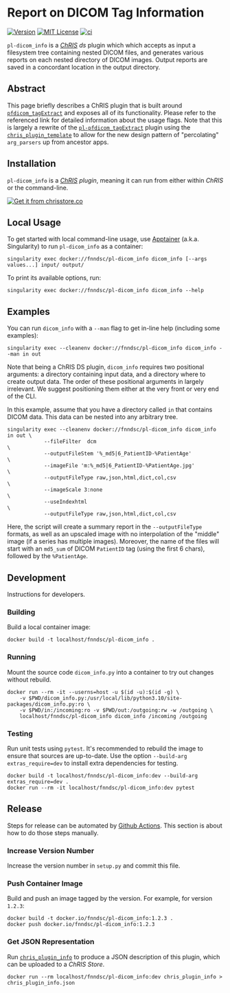 # Report on DICOM Tag Information

[![Version](https://img.shields.io/docker/v/fnndsc/pl-dicom_info?sort=semver)](https://hub.docker.com/r/fnndsc/pl-dicom_info)
[![MIT License](https://img.shields.io/github/license/fnndsc/pl-dicom_info)](https://github.com/FNNDSC/pl-dicom_info/blob/main/LICENSE)
[![ci](https://github.com/FNNDSC/pl-dicom_info/actions/workflows/ci.yml/badge.svg)](https://github.com/FNNDSC/pl-dicom_info/actions/workflows/ci.yml)

`pl-dicom_info` is a [_ChRIS_](https://chrisproject.org/)
_ds_ plugin which which accepts as input a filesystem tree containing nested DICOM files, and generates various reports on each nested directory of DICOM images. Output reports are saved in a concordant location in the output directory.

## Abstract

This page briefly describes a ChRIS plugin that is built around [`pfdicom_tagExtract`](https://github.com/FNNDSC/pfdicom_tagExtract) and exposes all of its functionality. Please refer to the referenced link for detailed information about the usage flags. Note that this is largely a rewrite of the [`pl-pfdicom_tagExtract`](https://github.com/FNNDSC/pfdicom_tagExtract) plugin using the [`chris_plugin_template`](https://github.com/FNNDSC/python-chrisapp-template) to allow for the new design pattern of "percolating" `arg_parsers` up from ancestor apps.

## Installation

`pl-dicom_info` is a _[ChRIS](https://chrisproject.org/) plugin_, meaning it can run from either within _ChRIS_ or the command-line.

[![Get it from chrisstore.co](https://ipfs.babymri.org/ipfs/QmaQM9dUAYFjLVn3PpNTrpbKVavvSTxNLE5BocRCW1UoXG/light.png)](https://chrisstore.co/plugin/pl-dicom_info)

## Local Usage

To get started with local command-line usage, use [Apptainer](https://apptainer.org/) (a.k.a. Singularity) to run `pl-dicom_info` as a container:

```shell
singularity exec docker://fnndsc/pl-dicom_info dicom_info [--args values...] input/ output/
```

To print its available options, run:

```shell
singularity exec docker://fnndsc/pl-dicom_info dicom_info --help
```

## Examples

You can run `dicom_info` with a `--man` flag to get in-line help (including some examples):

```shell
singularity exec --cleanenv docker://fnndsc/pl-dicom_info dicom_info --man in out   
```

Note that being a ChRIS DS plugin, `dicom_info` requires two positional arguments: a directory containing input data, and a directory where to create output data. The order of these positional arguments in largely irrelevant. We suggest positioning them either at the very front or very end of the CLI.

In this example, assume that you have a directory called `in` that contains DICOM data. This data can be nested into any arbitrary tree.

```shell
singularity exec --cleanenv docker://fnndsc/pl-dicom_info dicom_info in out \
            --fileFilter  dcm                                               \
            --outputFileStem '%_md5|6_PatientID-%PatientAge'                \
            --imageFile 'm:%_md5|6_PatientID-%PatientAge.jpg'               \
            --outputFileType raw,json,html,dict,col,csv                     \
            --imageScale 3:none                                             \
            --useIndexhtml                                                  \
            --outputFileType raw,json,html,dict,col,csv
```

Here, the script will create a summary report in the `--outputFileType` formats, as well as an upscaled image with no interpolation of the "middle" image (if a series has multiple images). Moreover, the name of the files will start with an `md5_sum` of DICOM `PatientID` tag (using the first 6 chars), followed by the `%PatientAge`.

## Development

Instructions for developers.

### Building

Build a local container image:

```shell
docker build -t localhost/fnndsc/pl-dicom_info .
```

### Running

Mount the source code `dicom_info.py` into a container to try out changes without rebuild.

```shell
docker run --rm -it --userns=host -u $(id -u):$(id -g) \
    -v $PWD/dicom_info.py:/usr/local/lib/python3.10/site-packages/dicom_info.py:ro \
    -v $PWD/in:/incoming:ro -v $PWD/out:/outgoing:rw -w /outgoing \
    localhost/fnndsc/pl-dicom_info dicom_info /incoming /outgoing
```

### Testing

Run unit tests using `pytest`. It's recommended to rebuild the image to ensure that sources are up-to-date. Use the option `--build-arg extras_require=dev` to install extra dependencies for testing.

```shell
docker build -t localhost/fnndsc/pl-dicom_info:dev --build-arg extras_require=dev .
docker run --rm -it localhost/fnndsc/pl-dicom_info:dev pytest
```

## Release

Steps for release can be automated by [Github Actions](.github/workflows/ci.yml). This section is about how to do those steps manually.

### Increase Version Number

Increase the version number in `setup.py` and commit this file.

### Push Container Image

Build and push an image tagged by the version. For example, for version `1.2.3`:

```
docker build -t docker.io/fnndsc/pl-dicom_info:1.2.3 .
docker push docker.io/fnndsc/pl-dicom_info:1.2.3
```

### Get JSON Representation

Run [`chris_plugin_info`](https://github.com/FNNDSC/chris_plugin#usage)
to produce a JSON description of this plugin, which can be uploaded to a _ChRIS Store_.

```shell
docker run --rm localhost/fnndsc/pl-dicom_info:dev chris_plugin_info > chris_plugin_info.json
```

